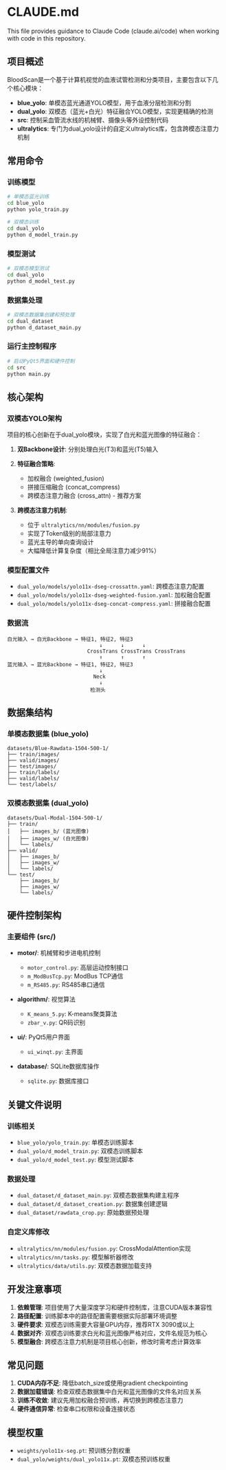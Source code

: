 # CLAUDE.md

This file provides guidance to Claude Code (claude.ai/code) when working with code in this repository.

## 项目概述

BloodScan是一个基于计算机视觉的血液试管检测和分类项目，主要包含以下几个核心模块：

- **blue_yolo**: 单模态蓝光通道YOLO模型，用于血液分层检测和分割
- **dual_yolo**: 双模态（蓝光+白光）特征融合YOLO模型，实现更精确的检测
- **src**: 控制采血管流水线的机械臂、摄像头等外设控制代码
- **ultralytics**: 专门为dual_yolo设计的自定义ultralytics库，包含跨模态注意力机制

## 常用命令

### 训练模型

```bash
# 单模态蓝光训练
cd blue_yolo
python yolo_train.py

# 双模态训练
cd dual_yolo
python d_model_train.py
```

### 模型测试

```bash
# 双模态模型测试
cd dual_yolo
python d_model_test.py
```

### 数据集处理

```bash
# 双模态数据集创建和预处理
cd dual_dataset
python d_dataset_main.py
```

### 运行主控制程序

```bash
# 启动PyQt5界面和硬件控制
cd src
python main.py
```

## 核心架构

### 双模态YOLO架构
项目的核心创新在于dual_yolo模块，实现了白光和蓝光图像的特征融合：

1. **双Backbone设计**: 分别处理白光(T3)和蓝光(T5)输入
2. **特征融合策略**: 
   - 加权融合 (weighted_fusion)
   - 拼接压缩融合 (concat_compress) 
   - 跨模态注意力融合 (cross_attn) - 推荐方案

3. **跨模态注意力机制**:
   - 位于 `ultralytics/nn/modules/fusion.py`
   - 实现了Token级别的局部注意力
   - 蓝光主导的单向查询设计
   - 大幅降低计算复杂度（相比全局注意力减少91%）

### 模型配置文件
- `dual_yolo/models/yolo11x-dseg-crossattn.yaml`: 跨模态注意力配置
- `dual_yolo/models/yolo11x-dseg-weighted-fusion.yaml`: 加权融合配置
- `dual_yolo/models/yolo11x-dseg-concat-compress.yaml`: 拼接融合配置

### 数据流
```
白光输入 → 白光Backbone → 特征1, 特征2, 特征3
                              ↓      ↓      ↓
                          CrossTrans CrossTrans CrossTrans
                              ↑      ↑      ↑
蓝光输入 → 蓝光Backbone → 特征1, 特征2, 特征3
                              ↓
                            Neck
                              ↓
                           检测头
```

## 数据集结构

### 单模态数据集 (blue_yolo)
```
datasets/Blue-Rawdata-1504-500-1/
├── train/images/
├── valid/images/ 
├── test/images/
├── train/labels/
├── valid/labels/
└── test/labels/
```

### 双模态数据集 (dual_yolo)
```
datasets/Dual-Modal-1504-500-1/
├── train/
│   ├── images_b/ (蓝光图像)
│   ├── images_w/ (白光图像)
│   └── labels/
├── valid/
│   ├── images_b/
│   ├── images_w/
│   └── labels/
└── test/
    ├── images_b/
    ├── images_w/
    └── labels/
```

## 硬件控制架构

### 主要组件 (src/)
- **motor/**: 机械臂和步进电机控制
  - `motor_control.py`: 高层运动控制接口
  - `m_ModBusTcp.py`: ModBus TCP通信
  - `m_RS485.py`: RS485串口通信
  
- **algorithm/**: 视觉算法
  - `K_means_5.py`: K-means聚类算法
  - `zbar_v.py`: QR码识别

- **ui/**: PyQt5用户界面
  - `ui_winqt.py`: 主界面

- **database/**: SQLite数据库操作
  - `sqlite.py`: 数据库接口

## 关键文件说明

### 训练相关
- `blue_yolo/yolo_train.py`: 单模态训练脚本
- `dual_yolo/d_model_train.py`: 双模态训练脚本  
- `dual_yolo/d_model_test.py`: 模型测试脚本

### 数据处理
- `dual_dataset/d_dataset_main.py`: 双模态数据集构建主程序
- `dual_dataset/d_dataset_creation.py`: 数据集创建逻辑
- `dual_dataset/rawdata_crop.py`: 原始数据预处理

### 自定义库修改
- `ultralytics/nn/modules/fusion.py`: CrossModalAttention实现
- `ultralytics/nn/tasks.py`: 模型解析器修改
- `ultralytics/data/utils.py`: 双模态数据加载支持

## 开发注意事项

1. **依赖管理**: 项目使用了大量深度学习和硬件控制库，注意CUDA版本兼容性
2. **路径配置**: 训练脚本中的路径配置需要根据实际部署环境调整
3. **硬件要求**: 双模态训练需要大容量GPU内存，推荐RTX 3090或以上
4. **数据对齐**: 双模态训练要求白光和蓝光图像严格对应，文件名规范为核心
5. **模型融合**: 跨模态注意力机制是项目核心创新，修改时需考虑计算效率

## 常见问题

1. **CUDA内存不足**: 降低batch_size或使用gradient checkpointing
2. **数据加载错误**: 检查双模态数据集中白光和蓝光图像的文件名对应关系
3. **训练不收敛**: 建议先用加权融合预训练，再切换到跨模态注意力
4. **硬件通信异常**: 检查串口权限和设备连接状态

## 模型权重

- `weights/yolo11x-seg.pt`: 预训练分割权重
- `dual_yolo/weights/dual_yolo11x.pt`: 双模态预训练权重